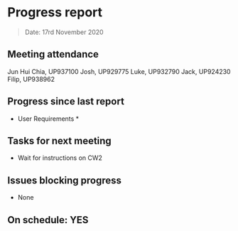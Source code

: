 # Progress report

> Date: 17rd November 2020

## Meeting attendance

Jun Hui Chia, UP937100
Josh, UP929775
Luke, UP932790
Jack, UP924230
Filip, UP938962

## Progress since last report

* User Requirements
    *  

## Tasks for next meeting

* Wait for instructions on CW2

## Issues blocking progress

* None

## On schedule: YES
